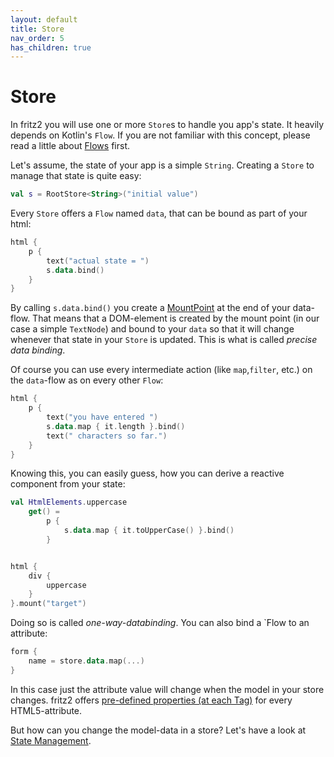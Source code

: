 ```yaml
---
layout: default
title: Store
nav_order: 5
has_children: true
---
```

# Store

In fritz2 you will use one or more `Store`s to handle you app's state. It heavily depends on Kotlin's `Flow`. If you are not familiar with this concept, please read a little about [Flows](Flows.html) first.

Let's assume, the state of your app is a simple `String`. Creating a `Store` to manage that state is quite easy:

```kotlin
val s = RootStore<String>("initial value")
```

Every `Store` offers a `Flow` named `data`, that can be bound as part of your html:

```kotlin
html {
    p {
        text("actual state = ")
        s.data.bind()
    }
}
```

By calling `s.data.bind()` you create a [MountPoint](MountPoint.html) at the end of your data-flow. That means that a DOM-element is created by the mount point (in our case a simple `TextNode`) and bound to your `data` so that it will change whenever that state in your `Store` is updated. This is what is called _precise data binding_.

Of course you can use every intermediate action (like `map`,`filter`, etc.) on the `data`-flow as on every other `Flow`:

```kotlin
html {
    p {
        text("you have entered ")
        s.data.map { it.length }.bind()
        text(" characters so far.")
    }
}
```

Knowing this, you can easily guess, how you can derive a reactive component from your state:

```kotlin
val HtmlElements.uppercase
    get() =
        p {
            s.data.map { it.toUpperCase() }.bind()
        }


html {
    div {
        uppercase
    }
}.mount("target")
```

Doing so is called _one-way-databinding_.
You can also bind a `Flow to an attribute:

```kotlin
form {
    name = store.data.map(...)
}
```
In this case just the attribute value will change when the model in your store changes. fritz2 offers [pre-defined properties (at each Tag)](https://api.fritz2.dev/fritz2/io.fritz2.dom.html/) for every HTML5-attribute.

But how can you change the model-data in a store? Let's have a look at [State Management](StateManagement.html).